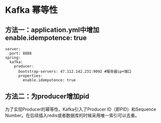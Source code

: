 # Kafka 幂等性




## 方法一：application.yml中增加enable.idempotence: true

	server:
	  port: 8888
	spring:
	  kafka:
	    producer:
	      bootstrap-servers: 47.112.142.231:9092 #服务器ip+端口
	      properties:
	        enable.idempotence: true


## 方法二：为producer增加pid

为了实现Producer的幂等性，Kafka引入了Producer ID（即PID）和Sequence Number。在后续插入redis或者数据库的时候采用唯一索引可以去重。